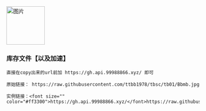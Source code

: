 
<img src="https://cdn.jsdelivr.net/gh/ttbb1978/tbsc@tb01/error.png" width="100" height="100" border="0" alt="图片">

### 库存文件【以及加速】
    
    直接在copy出来的url前加 https://gh.api.99988866.xyz/ 即可
    
    原始链接： https://raw.githubusercontent.com/ttbb1978/tbsc/tb01/Bbmb.jpg
    
    实例链接：<font size="" color="#ff3300">https://gh.api.99988866.xyz/</font>https://raw.githubusercontent.com/ttbb1978/tbsc/tb01/Bbmb.jpg
